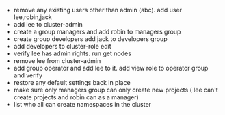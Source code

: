 - remove any existing users other than admin (abc). add user lee,robin,jack
- add lee to cluster-admin
- create a group managers and add robin to managers group
- create group developers add jack to developers group
- add developers to cluster-role edit
- verify lee has admin rights. run get nodes
- remove lee from cluster-admin 
- add group operator and add lee to it. add view role to operator group and verify
- restore any default settings back in place
- make sure only managers group can only create new projects ( lee can't create projects and robin can as a manager)
- list who all can create namespaces in the cluster
